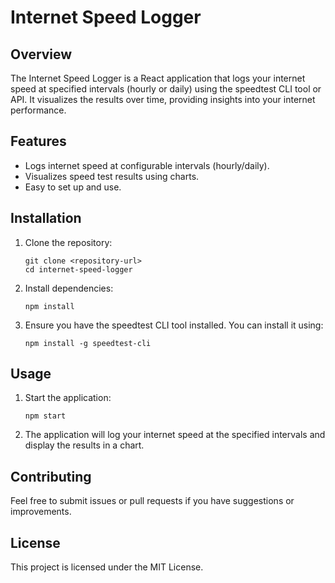 # Internet Speed Logger

## Overview
The Internet Speed Logger is a React application that logs your internet speed at specified intervals (hourly or daily) using the speedtest CLI tool or API. It visualizes the results over time, providing insights into your internet performance.

## Features
- Logs internet speed at configurable intervals (hourly/daily).
- Visualizes speed test results using charts.
- Easy to set up and use.

## Installation
1. Clone the repository:
   ```
   git clone <repository-url>
   cd internet-speed-logger
   ```

2. Install dependencies:
   ```
   npm install
   ```

3. Ensure you have the speedtest CLI tool installed. You can install it using:
   ```
   npm install -g speedtest-cli
   ```

## Usage
1. Start the application:
   ```
   npm start
   ```

2. The application will log your internet speed at the specified intervals and display the results in a chart.

## Contributing
Feel free to submit issues or pull requests if you have suggestions or improvements.

## License
This project is licensed under the MIT License.
